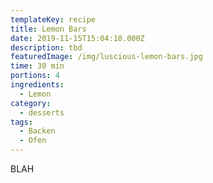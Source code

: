 ```yaml
---
templateKey: recipe
title: Lemon Bars
date: 2019-11-15T15:04:10.000Z
description: tbd
featuredImage: /img/luscious-lemon-bars.jpg
time: 30 min
portions: 4
ingredients:
  - Lemon
category:
  - desserts
tags:
  - Backen
  - Ofen
---
```


BLAH
